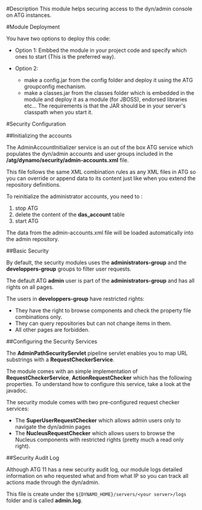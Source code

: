 #Description
This module helps securing access to the dyn/admin console on ATG instances.

#Module Deployment

You have two options to deploy this code:

- Option 1: Embbed the module in your project code and specify which ones to start (This is the preferred way).

- Option 2:
    + make a config.jar from the config folder and deploy it using the ATG groupconfig mechanism.
    + make a classes.jar from the classes folder which is embedded in the module and deploy it as a module (for JBOSS), endorsed libraries etc... The requirements is that the JAR should be in your server's classpath when you start it.

#Security Configuration

##Initializing the accounts

The AdminAccountInitializer service is an out of the box ATG service which populates the dyn/admin accounts and user groups included in the **/atg/dynamo/security/admin-accounts.xml** file.

This file follows the same XML combination rules as any XML files in ATG  so you can override or append data to its content just like when you extend the repository definitions.

To reinitialize the administrator accounts, you need to :

1. stop ATG
2. delete the content of the **das_account** table
3. start ATG

The data from the admin-accounts.xml file will be loaded automatically into the admin repository.

##Basic Security

By default, the security modules uses the **administrators-group** and the **developpers-group** groups to filter user requests.

The default ATG **admin** user is part of the **administrators-group** and has all rights on all pages.

The users in **developpers-group** have restricted rights:

- They have the right to browse components and check the property file combinations only.
- They can query repositories but can not change items in them.
- All other pages are forbidden.

##Configuring the Security Services

The **AdminPathSecurityServlet** pipeline servlet enables you to map URL substrings with a **RequestCheckerService**.

The module comes with an simple implementation of **RequestCheckerService**, **ActionRequestChecker** which has the following properties. To understand how to configure this service, take a look at the javadoc.

The security module comes with two pre-configured request checker services:

- The **SuperUserRequestChecker** which allows admin users only to navigate the dyn/admin pages
- The **NucleusRequestChecker** which allows users to browse the Nucleus components with restricted rights (pretty much a read only right).

##Security Audit Log

Although ATG 11 has a new security audit log, our module logs detailed information on who requested what and from what IP so you can track all actions made through the dyn/admin.

This file is create under the ```${DYNAMO_HOME}/servers/<your server>/logs``` folder and is called **admin.log**.
